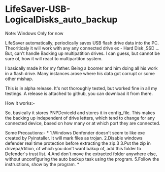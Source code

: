 # LifeSaver-USB-LogicalDisks_auto_backup

Note: Windows Only for now

LifeSaver automatically, periodically saves USB flash drive data into the PC. Theoriticaly it will work with any any connected drive ex - Hard Disk ,SSD ... But, can't handle Backing up multipatition drives. I can guess, but cannot be sure of, how it will react to multipartiton system.

I basically made it for my father. Being a boomer and him doing all his work in a flash drive. Many instances arose where his data got corrupt or some other mishap.

This is in alpha release. It's not thoroughly tested, but worked fine in all my testings.
A release is attached to github, you can download it from there.

How it works:-

So, basically it stores PNPDeviceId and stores it in config_file. This makes the backing up independent of drive letters, which tend to change for any connected device, based on how many or at which port they are connected.

Some Precautions:-
*
1.Windows Denfender doesn't seem to like exe created by Pyinstaller. It will mark files as trojan.
2.Disable windows defender real time protection before extracting the zip.3
3.Put the zip in drivepa/rtition, of which you don't want bakup of, add this folder to Defender's trust list.
4.And don't move the extracted folder anywhere else, without unconfiguring the auto backup task using the program.
5.Follow the instructions, show by the program.
*
